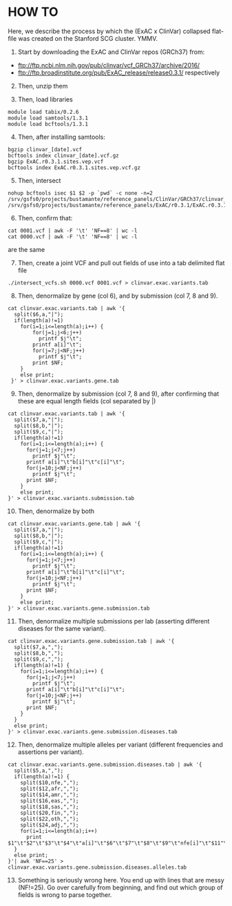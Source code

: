 # HOW TO 
Here, we describe the process by which the (ExAC x ClinVar) collapsed flat-file was created on the Stanford SCG cluster. YMMV.

1. Start by downloading the ExAC and ClinVar repos (GRCh37) from:
* ftp://ftp.ncbi.nlm.nih.gov/pub/clinvar/vcf_GRCh37/archive/2016/
* ftp://ftp.broadinstitute.org/pub/ExAC_release/release0.3.1/
respectively

2. Then, unzip them

3. Then, load libraries
```shell
module load tabix/0.2.6
module load samtools/1.3.1
module load bcftools/1.3.1
```

4. Then, after installing samtools:
```shell
bgzip clinvar_[date].vcf
bcftools index clinvar_[date].vcf.gz
bgzip ExAC.r0.3.1.sites.vep.vcf
bcftools index ExAC.r0.3.1.sites.vep.vcf.gz
```

5. Then, intersect
```
nohup bcftools isec $1 $2 -p `pwd` -c none -n=2 /srv/gsfs0/projects/bustamante/reference_panels/ClinVar/GRCh37/clinvar_20160104.vcf.gz /srv/gsfs0/projects/bustamante/reference_panels/ExAC/r0.3.1/ExAC.r0.3.1.sites.vep.vcf.gz
```

6. Then, confirm that:
```
cat 0001.vcf | awk -F '\t' 'NF==8' | wc -l 
cat 0000.vcf | awk -F '\t' 'NF==8' | wc -l
```
are the same

7. Then, create a joint VCF and pull out fields of use into a tab delimited flat file
```
./intersect_vcfs.sh 0000.vcf 0001.vcf > clinvar.exac.variants.tab
```

8. Then, denormalize by gene (col 6), and by submission (col 7, 8 and 9).
```
cat clinvar.exac.variants.tab | awk '{
  split($6,a,"|"); 
  if(length(a)!=1) 
    for(i=1;i<=length(a);i++) {
        for(j=1;j<6;j++) 
          printf $j"\t"; 
        printf a[i]"\t"; 
        for(j=7;j<NF;j++) 
          printf $j"\t"; 
        print $NF;
    } 
    else print;
 }' > clinvar.exac.variants.gene.tab
```

9. Then, denormalize by submission (col 7, 8 and 9), after confirming that these are equal length fields (col separated by |)
```
cat clinvar.exac.variants.tab | awk '{
  split($7,a,"|"); 
  split($8,b,"|"); 
  split($9,c,"|"); 
  if(length(a)!=1) 
    for(i=1;i<=length(a);i++) {
      for(j=1;j<7;j++) 
        printf $j"\t"; 
      printf a[i]"\t"b[i]"\t"c[i]"\t"; 
      for(j=10;j<NF;j++) 
        printf $j"\t"; 
      print $NF;
    } 
    else print;
}' > clinvar.exac.variants.submission.tab
```

10. Then, denormalize by both
```
cat clinvar.exac.variants.gene.tab | awk '{
  split($7,a,"|"); 
  split($8,b,"|"); 
  split($9,c,"|"); 
  if(length(a)!=1) 
    for(i=1;i<=length(a);i++) {
      for(j=1;j<7;j++) 
        printf $j"\t"; 
      printf a[i]"\t"b[i]"\t"c[i]"\t"; 
      for(j=10;j<NF;j++) 
        printf $j"\t"; 
      print $NF;
    } 
    else print;
}' > clinvar.exac.variants.gene.submission.tab
```

11. Then, denormalize multiple submissions per lab (asserting different diseases for the same variant).
```
cat clinvar.exac.variants.gene.submission.tab | awk '{
  split($7,a,","); 
  split($8,b,","); 
  split($9,c,","); 
  if(length(a)!=1) {
    for(i=1;i<=length(a);i++) {
      for(j=1;j<7;j++) 
        printf $j"\t"; 
      printf a[i]"\t"b[i]"\t"c[i]"\t"; 
      for(j=10;j<NF;j++) 
        printf $j"\t"; 
      print $NF;
    }
  } 
  else print;
}' > clinvar.exac.variants.gene.submission.diseases.tab
```

12. Then, denormalize multiple alleles per variant (different frequencies and assertions per variant).
```
cat clinvar.exac.variants.gene.submission.diseases.tab | awk '{
  split($5,a,","); 
  if(length(a)!=1) {
    split($10,nfe,","); 
    split($12,afr,","); 
    split($14,amr,","); 
    split($16,eas,","); 
    split($18,sas,","); 
    split($20,fin,","); 
    split($22,oth,","); 
    split($24,adj,","); 
    for(i=1;i<=length(a);i++) 
      print $1"\t"$2"\t"$3"\t"$4"\t"a[i]"\t"$6"\t"$7"\t"$8"\t"$9"\t"nfe[i]"\t"$11"\t"afr[i]"\t"$13"\t"amr[i]"\t"$15"\t"eas[i]"\t"$17"\t"sas[i]"\t"$19"\t"fin[i]"\t"$21"\t"oth[i]"\t"$23"\t"adj[i]"\t"$25;
  } 
  else print; 
}'| awk 'NF==25' > clinvar.exac.variants.gene.submission.diseases.alleles.tab
```

13. Something is seriously wrong here. You end up with lines that are messy (NF!=25). Go over carefully from beginning, and find out which group of fields is wrong to parse together.
